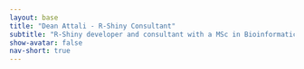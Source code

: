 ```yaml
---
layout: base
title: "Dean Attali - R-Shiny Consultant"
subtitle: "R-Shiny developer and consultant with a MSc in Bioinformatics and a Bachelor of Computer Science. Previously a software engineer at Google, IBM, and Wish.com."
show-avatar: false
nav-short: true
---
```


<style>
  footer {
    margin-top: -10px;
  }
  #shiny-server-iframe {
    margin-top: 51px;
    border: 0 none;
  }
</style>


<div style="font-size: 1px; color: transparent; height: 0;">
  Dean is an R-Shiny expert and consultant
  Services include: Building Shiny apps and analytics dashboards â¢ Integrating Shiny apps with external services or libraries â¢ Offering expert advice and guidance with Shiny
  Clients range from individuals to startups to large companies and government agencies.
  Previously a software engineer at Google and top San Francisco startup Wish.com
  MSc in Bioinformatics, Bachelor of Computer Science.
</div>

